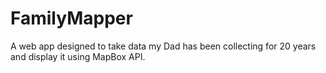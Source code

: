 # FamilyMapper
A web app designed to take data my Dad has been collecting for 20 years and display it using MapBox API.
